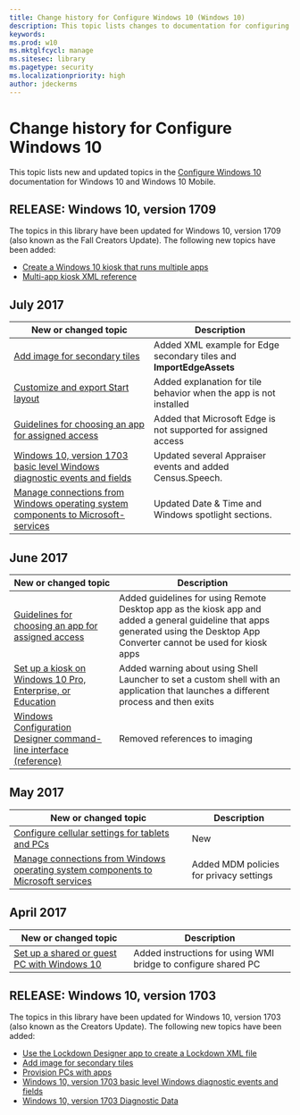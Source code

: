```yaml
---
title: Change history for Configure Windows 10 (Windows 10)
description: This topic lists changes to documentation for configuring Windows 10.
keywords: 
ms.prod: w10
ms.mktglfcycl: manage
ms.sitesec: library
ms.pagetype: security
ms.localizationpriority: high
author: jdeckerms
---
```


# Change history for Configure Windows 10

This topic lists new and updated topics in the [Configure Windows 10](index.md) documentation for Windows 10 and Windows 10 Mobile.

## RELEASE: Windows 10, version 1709

The topics in this library have been updated for Windows 10, version 1709 (also known as the Fall Creators Update). The following new topics have been added:

- [Create a Windows 10 kiosk that runs multiple apps](lock-down-windows-10-to-specific-apps.md)
- [Multi-app kiosk XML reference](multi-app-kiosk-xml.md)

## July 2017
| New or changed topic | Description |
| --- | --- |
| [Add image for secondary tiles](start-secondary-tiles.md) | Added XML example for Edge secondary tiles and **ImportEdgeAssets** |
| [Customize and export Start layout](customize-and-export-start-layout.md) | Added explanation for tile behavior when the app is not installed |
| [Guidelines for choosing an app for assigned access](guidelines-for-assigned-access-app.md) | Added that Microsoft Edge is not supported for assigned access |
|[Windows 10, version 1703 basic level Windows diagnostic events and fields](basic-level-windows-diagnostic-events-and-fields.md)|Updated several Appraiser events and added Census.Speech. |
| [Manage connections from Windows operating system components to Microsoft-services](manage-connections-from-windows-operating-system-components-to-microsoft-services.md) | Updated Date & Time and Windows spotlight sections. |

## June 2017

| New or changed topic | Description |
| --- | --- |
| [Guidelines for choosing an app for assigned access](guidelines-for-assigned-access-app.md) | Added guidelines for using Remote Desktop app as the kiosk app and added a general guideline that apps generated using the Desktop App Converter cannot be used for kiosk apps |
| [Set up a kiosk on Windows 10 Pro, Enterprise, or Education](set-up-a-kiosk-for-windows-10-for-desktop-editions.md) | Added warning about using Shell Launcher to set a custom shell with an application that launches a different process and then exits |
| [Windows Configuration Designer command-line interface (reference)](provisioning-packages/provisioning-command-line.md) | Removed references to imaging |

## May 2017

| New or changed topic | Description |
| --- | --- |
| [Configure cellular settings for tablets and PCs](provisioning-apn.md) | New |
| [ Manage connections from Windows operating system components to Microsoft services](manage-connections-from-windows-operating-system-components-to-microsoft-services.md) | Added MDM policies for privacy settings |

## April 2017

| New or changed topic | Description |
| --- | --- |
| [Set up a shared or guest PC with Windows 10](set-up-shared-or-guest-pc.md) | Added instructions for using WMI bridge to configure shared PC |


## RELEASE: Windows 10, version 1703

The topics in this library have been updated for Windows 10, version 1703 (also known as the Creators Update). The following new topics have been added:

- [Use the Lockdown Designer app to create a Lockdown XML file](mobile-devices/mobile-lockdown-designer.md)
- [Add image for secondary tiles](start-secondary-tiles.md)
- [Provision PCs with apps](provisioning-packages/provision-pcs-with-apps.md)
- [Windows 10, version 1703 basic level Windows diagnostic events and fields](basic-level-windows-diagnostic-events-and-fields.md)
- [Windows 10, version 1703 Diagnostic Data](windows-diagnostic-data.md)